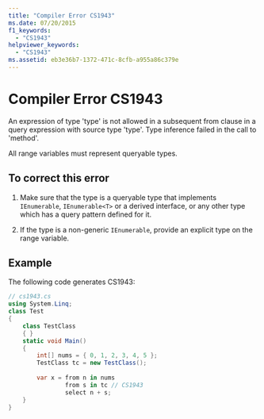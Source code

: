 ```yaml
---
title: "Compiler Error CS1943"
ms.date: 07/20/2015
f1_keywords: 
  - "CS1943"
helpviewer_keywords: 
  - "CS1943"
ms.assetid: eb3e36b7-1372-471c-8cfb-a955a86c379e
---
```

# Compiler Error CS1943
An expression of type 'type' is not allowed in a subsequent from clause in a query expression with source type 'type'. Type inference failed in the call to 'method'.  
  
 All range variables must represent queryable types.  
  
## To correct this error  
  
1.  Make sure that the type is a queryable type that implements `IEnumerable`, `IEnumerable<T>` or a derived interface, or any other type which has a query pattern defined for it.  
  
2.  If the type is a non-generic `IEnumerable`, provide an explicit type on the range variable.  
  
## Example  
 The following code generates CS1943:  
  
```csharp  
// cs1943.cs  
using System.Linq;  
class Test  
{  
    class TestClass  
    { }  
    static void Main()  
    {  
        int[] nums = { 0, 1, 2, 3, 4, 5 };  
        TestClass tc = new TestClass();  
  
        var x = from n in nums  
                from s in tc // CS1943  
                select n + s;  
    }  
}  
```
